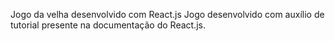 Jogo da velha desenvolvido com React.js
Jogo desenvolvido com auxílio de tutorial presente na documentação do React.js.